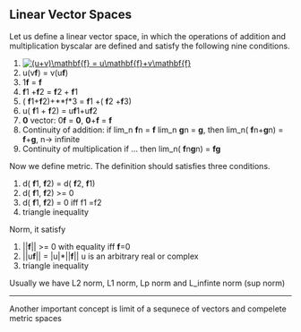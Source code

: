 ## Linear Vector Spaces ##


Let us define a linear vector space, in which the operations of addition and multiplication byscalar are defined and satisfy the following nine conditions.

1.  <a href="https://www.codecogs.com/eqnedit.php?latex=(u&plus;v)\mathbf{f}&space;=&space;u\mathbf{f}&plus;v\mathbf{f}" target="_blank"><img src="https://latex.codecogs.com/gif.latex?(u&plus;v)\mathbf{f}&space;=&space;u\mathbf{f}&plus;v\mathbf{f}" title="(u+v)\mathbf{f} = u\mathbf{f}+v\mathbf{f}" /></a> 
2. u(v**f**) = v(u**f**)
3. 1**f** = **f**
4. **f**1 +**f**2 = **f**2 + **f**1
5. ( **f**1+**f**2)+**f*3 = **f**1 +( **f**2 +**f**3)
6. u( **f**1 + **f**2) = u**f**1+u**f**2
7. **0** vector: 0**f** = **0**, **0**+**f** = **f**
8. Continuity of addition: if lim_n **f**n = **f** lim_n **g**n = **g**, then lim_n( **f**n+**g**n) = **f**+**g**, n-> infinite
9. Continuity of multiplication if ... then lim_n( **f**n**g**n) = **fg**

Now we define metric. The definition should satisfies three conditions.

1.  d( **f**1, **f**2) = d( **f**2, **f**1)
2.  d( **f**1, **f**2) >= 0
3.  d( **f**1, **f**2) = 0 iff f1 =f2
4.  triangle inequality

Norm, it satisfy

1. ||**f**|| >= 0 with equality iff **f**=0
2. ||u**f**|| = |u|*||**f**|| u is an arbitrary real or complex
3. triangle inequality

Usually we have L2 norm, L1 norm, Lp norm and L_infinte norm (sup norm)

-----
Another important concept is limit of a sequnece of vectors and compelete metric spaces
